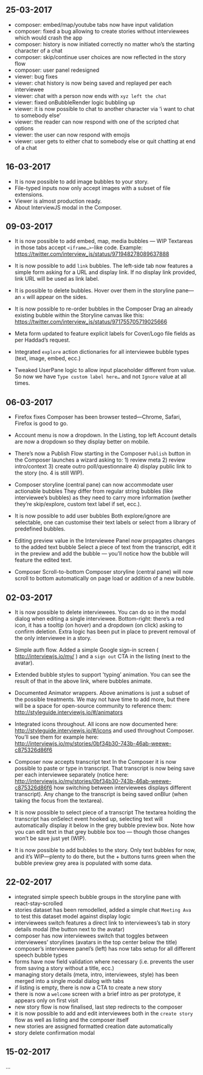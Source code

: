 ## 25-03-2017

* composer: embed/map/youtube tabs now have input validation
* composer: fixed a bug allowing to create stories without interviewees which would crash the app
* composer: history is now initiated correctly no matter who’s the starting character of a chat
* composer: skip/continue user choices are now reflected in the story flow
* composer: user panel redesigned
* viewer: bug fixes
* viewer: chat history is now being saved and replayed per each interviewee
* viewer: chat with a person now ends with `xyz left the chat`
* viewer: fixed onBubbleRender logic bubbling up
* viewer: it is now possible to chat to another character via ‘i want to chat to somebody else'
* viewer: the reader can now respond with one of the scripted chat options
* viewer: the user can now respond with emojis
* viewer: user gets to either chat to somebody else or quit chatting at end of a chat

## 16-03-2017

* It is now possible to add image bubbles to your story.
* File-typed inputs now only accept images with a subset of file extensions.
* Viewer is almost production ready.
* About InterviewJS modal in the Composer.

## 09-03-2017

* It is now possible to add embed, map, media bubbles — WIP
  Textareas in those tabs accept `<iframe…>`-like code. Example: https://twitter.com/interview_js/status/971948278089637888

* It is now possible to add `link` bubbles.
  The left-side tab now features a simple form asking for a URL and display link. If no display link provided, link URL will be used as link label.

* It is possible to delete bubbles.
  Hover over them in the storyline pane—an `x` will appear on the sides.

* It is now possible to re-order bubbles in the Composer
  Drag an already existing bubble within the Storyline canvas like this: https://twitter.com/interview_js/status/971755705719025666

* Meta form updated to feature explicit labels for Cover/Logo file fields as per Haddad’s request.

* Integrated `explore` action dictionaries for all interviewee bubble types (text, image, embed, ecc.)

* Tweaked UserPane logic to allow input placeholder different from value.
  So now we have `Type custom label here…` and not `Ignore` value at all times.

## 06-03-2017

* Firefox fixes
  Composer has been browser tested—Chrome, Safari, Firefox is good to go.

* Account menu is now a dropdown.
  In the Listing, top left Account details are now a dropdown so they display better on mobile.

* There’s now a Publish Flow starting in the Composer
  `Publish` button in the Composer launches a wizard asking to: 1) review meta 2) review intro/context 3) create outro poll/questionnaire 4) display public link to the story (no. 4 is still WIP).

* Composer storyline (central pane) can now accommodate user actionable bubbles
  They differ from regular string bubbles (like interviewee’s bubbles) as they need to carry more information (wether they’re skip/explore, custom text label if set, ecc.).

* It is now possible to add user bubbles
  Both explore/ignore are selectable, one can customise their text labels or select from a library of predefined bubbles.

* Editing preview value in the Interviewee Panel now propagates changes to the added text bubble
  Select a piece of text from the transcript, edit it in the preview and add the bubble — you’ll notice how the bubble will feature the edited text.

* Composer Scroll-to-bottom
  Composer storyline (central pane) will now scroll to bottom automatically on page load or addition of a new bubble.

## 02-03-2017

* It is now possible to delete interviewees.
  You can do so in the modal dialog when editing a single interviewee. Bottom-right: there’s a red icon, it has a tooltip (on hover) and a dropdown (on click) asking to confirm deletion. Extra logic has been put in place to prevent removal of the only interviewee in a story.

* Simple auth flow.
  Added a simple Google sign-in screen ( http://interviewjs.io/my/ ) and a `sign out` CTA in the listing (next to the avatar).

* Extended bubble styles to support 'typing’ animation.
  You can see the result of that in the above link, where bubbles animate.

* Documented Animator wrappers.
  Above animations is just a subset of the possible treatments. We may not have time to add more, but there will be a space for open-source community to reference them: http://styleguide.interviewjs.io/#/animators

* Integrated icons throughout.
  All icons are now documented here: http://styleguide.interviewjs.io/#/icons and used throughout Composer. You’ll see them for example here: http://interviewjs.io/my/stories/0bf34b30-743b-46ab-weewe-c875326d86f6

* Composer now accepts transcript text
  In the Composer it is now possible to paste or type in transcript. That transcript is now being save per each interviewee separately (notice here: http://interviewjs.io/my/stories/0bf34b30-743b-46ab-weewe-c875326d86f6 how switching between interviewees displays different transcript). Any change to the transcript is being saved onBlur (when taking the focus from the textarea).

* It is now possible to select piece of a transcript
  The textarea holding the transcript has onSelect event hooked up, selecting text will automatically display it below in the grey bubble preview box. Note how you can edit text in that grey bubble box too — though those changes won’t be save just yet (WIP).

* It is now possible to add bubbles to the story.
  Only text bubbles for now, and it’s WIP—plenty to do there, but the + buttons turns green when the bubble preview grey area is populated with some data.

## 22-02-2017

* integrated simple speech bubble groups in the storyline pane with react-stay-scrolled
* stories dataset has been remodelled, added a simple chat `Meeting Ava` to test this dataset model against display logic
* interviewees switch features a direct link to interviewees’s tab in story details modal (the button next to the avatar)
* composer has now interviewees switch that toggles between interviewees’ storylines (avatars in the top center below the title)
* composer’s interviewee panel’s (left) has now tabs setup for all different speech bubble types
* forms have now field validation where necessary (i.e. prevents the user from saving a story without a title, ecc.)
* managing story details (meta, intro, interviewees, style) has been merged into a single modal dialog with tabs
* if listing is empty, there is now a CTA to create a new story
* there is now a `welcome` screen with a brief intro as per prototype, it appears only on first visit
* new story flow is now finalised, last step redirects to the composer
* it is now possible to add and edit interviewees both in the `create story` flow as well as listing and the composer itself
* new stories are assigned formatted creation date automatically
* story delete confirmation modal

## 15-02-2017

…
